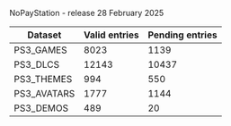 NoPayStation - release 28 February 2025

|  Dataset  |Valid entries|Pending entries|
|-----------|-------------|---------------|
| PS3_GAMES |     8023    |      1139     |
|  PS3_DLCS |    12143    |     10437     |
| PS3_THEMES|     994     |      550      |
|PS3_AVATARS|     1777    |      1144     |
| PS3_DEMOS |     489     |       20      |